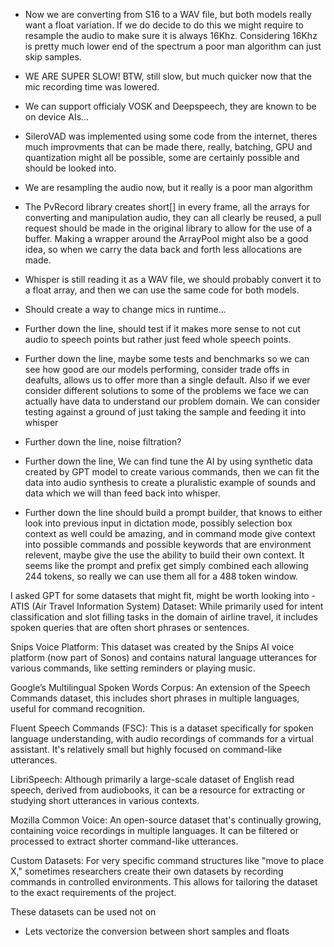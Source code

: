 - Now we are converting from S16 to a WAV file, but both models really want a float variation. If we do decide to do
  this we might require to resample the audio to make sure it is always 16Khz. Considering 16Khz is pretty much lower
  end of the spectrum a poor man algorithm can just skip samples.

- WE ARE SUPER SLOW! BTW, still slow, but much quicker now that the mic recording time was lowered.

- We can support officialy VOSK and Deepspeech, they are known to be on device AIs...

- SileroVAD was implemented using some code from the internet, theres much improvments that can be made there, really,
  batching, GPU and quantization might all be possible, some are certainly possible and should be looked into.

- We are resampling the audio now, but it really is a poor man algorithm

- The PvRecord library creates short[] in every frame, all the arrays for converting and manipulation audio, they can
  all clearly be reused, a pull request should be made in the original library to allow for the use of a buffer. Making
  a wrapper around the ArrayPool<T> might also be a good idea, so when we carry the data back and forth less allocations
  are made.

- Whisper is still reading it as a WAV file, we should probably convert it to a float array, and then we can use the
  same code for both models.

- Should create a way to change mics in runtime...

- Further down the line, should test if it makes more sense to not cut audio to speech points but rather just feed whole
  speech points.

- Further down the line, maybe some tests and benchmarks so we can see how good are our models performing, consider
  trade offs in deafults, allows us to offer more than a single default. Also if we ever consider different solutions to
  some of the problems we face we can actually have data to understand our problem domain. We can consider testing
  against a ground of just taking the sample and feeding it into whisper

- Further down the line, noise filtration?

- Further down the line, We can find tune the AI by using synthetic data created by GPT model to create various
  commands, then we can fit the data into audio synthesis to create a pluralistic example of sounds and data which we
  will than feed back into whisper.

- Further down the line should build a prompt builder, that knows to either look into previous input in dictation mode,
  possibly selection box context as well could be amazing, and in command mode give context into possible commands and
  possible keywords that are environment relevent, maybe give the use the ability to build their own context. It seems
  like the prompt and prefix get simply combined each allowing 244 tokens, so really we can use them all for a 488 token
  window.

I asked GPT for some datasets that might fit, might be worth looking into - 
ATIS (Air Travel Information System) Dataset: While primarily used for intent classification and slot filling tasks in the domain of airline travel, it includes spoken queries that are often short phrases or sentences.

Snips Voice Platform: This dataset was created by the Snips AI voice platform (now part of Sonos) and contains natural language utterances for various commands, like setting reminders or playing music.

Google’s Multilingual Spoken Words Corpus: An extension of the Speech Commands dataset, this includes short phrases in multiple languages, useful for command recognition.

Fluent Speech Commands (FSC): This is a dataset specifically for spoken language understanding, with audio recordings of commands for a virtual assistant. It's relatively small but highly focused on command-like utterances.

LibriSpeech: Although primarily a large-scale dataset of English read speech, derived from audiobooks, it can be a resource for extracting or studying short utterances in various contexts.

Mozilla Common Voice: An open-source dataset that's continually growing, containing voice recordings in multiple languages. It can be filtered or processed to extract shorter command-like utterances.

Custom Datasets: For very specific command structures like "move to place X," sometimes researchers create their own datasets by recording commands in controlled environments. This allows for tailoring the dataset to the exact requirements of the project.

These datasets can be used not on

- Lets vectorize the conversion between short samples and floats